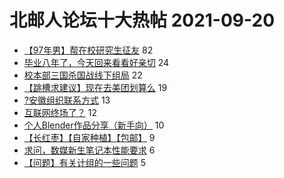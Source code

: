 # 北邮人论坛十大热帖 2021-09-20

- [【97年男】帮在校研究生征友](https://bbs.byr.cn/article/Friends/2005767) 82
- [毕业八年了，今天回来看看好亲切](https://bbs.byr.cn/article/Talking/6300894) 24
- [校本部三国杀国战线下组局](https://bbs.byr.cn/article/BoardGame/56843) 22
- [【跳槽求建议】现在去美团划算么](https://bbs.byr.cn/article/WorkLife/1173551) 19
- [?安徽组织联系方式](https://bbs.byr.cn/article/Anhui/323590) 13
- [互联网终场了？](https://bbs.byr.cn/article/Job/2141640) 12
- [个人Blender作品分享（新手向）](https://bbs.byr.cn/article/Picture/3298613) 10
- [【长红枣】【自家种植】【包邮】](https://bbs.byr.cn/article/Food/515550) 9
- [求问，数媒新生笔记本性能要求](https://bbs.byr.cn/article/Notebook/182842) 6
- [【问题】有关计组的一些问题](https://bbs.byr.cn/article/AimGraduate/1211137) 5


